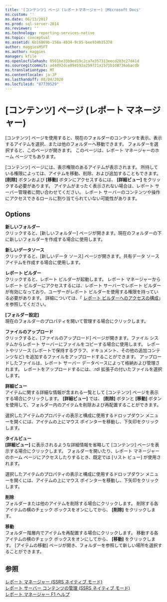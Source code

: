```yaml
---
title: '[コンテンツ] ページ (レポートマネージャー) |Microsoft Docs'
ms.custom: ''
ms.date: 06/13/2017
ms.prod: sql-server-2014
ms.reviewer: ''
ms.technology: reporting-services-native
ms.topic: conceptual
ms.assetid: 6b16869b-158a-4934-9c85-bee934b35378
author: maggiesMSFT
ms.author: maggies
manager: kfile
ms.openlocfilehash: 0501be33b9ed19c2ca7e357313eecd283c27d41d
ms.sourcegitcommit: ad4d92dce894592a259721a1571b1d8736abacdb
ms.translationtype: MT
ms.contentlocale: ja-JP
ms.lasthandoff: 08/04/2020
ms.locfileid: "87739529"
---
```

# <a name="contents-page-report-manager"></a>[コンテンツ] ページ (レポート マネージャー)
  [コンテンツ] ページを使用すると、現在のフォルダーのコンテンツを表示、表示するアイテムを選択、または他のフォルダーへ移動できます。 フォルダーを選択すると、このページが開きます。 このページは、レポート マネージャーのホーム ページでもあります。  
  
 [コンテンツ] ページには、表示権限のあるアイテムが表示されます。 所持している権限によっては、アイテムを移動、削除、および追加することもできます。 **[削除]** ボタンおよび **[移動]** ボタンにアクセスするには、 **[詳細ビュー]** をクリックする必要があります。 アイテムがまったく表示されない場合は、レポート サーバー管理者に問い合わせてください。 レポート サーバーのコンテンツや操作にアクセスできるロールに割り当てられていない可能性があります。  
  
## <a name="options"></a>Options  
 **新しいフォルダー**  
 クリックすると、[新しいフォルダー] ページが開きます。現在のフォルダーの下に新しいフォルダーを作成する場合に使用します。  
  
 **新しいデータソース**  
 クリックすると、[新しいデータ ソース] ページが開きます。共有データ ソース アイテムを作成する場合に使用します。  
  
 **レポート ビルダー**  
 クリックすると、レポート ビルダーが起動します。 レポート マネージャーからレポート ビルダーにアクセスするには、レポート サーバーでレポート ビルダーが有効になっており、ユーザーがレポート ビルダーを使用する権限を持っている必要があります。 詳細については、「 [レポート ビルダーへのアクセスの構成](report-server/configure-report-builder-access.md)」を参照してください。  
  
 **[フォルダー設定]**  
 現在のフォルダーのプロパティを開いて管理する場合にクリックします。  
  
 **ファイルのアップロード**  
 クリックすると、[ファイルのアップロード] ページが開きます。ファイル システムからレポート サーバーにファイルをコピーする場合に使用します。 レポートやリソース (レポートで保持するグラフ、ドキュメント、その他の追加コンテンツなど) を追加するファイルをアップロードすることができます。 アップロードしたファイルは、レポート サーバー データベースによって格納および管理されます。 レポートをアップロードするには、.rdl 拡張子の付いたファイルを選択します。  
  
 **詳細ビュー**  
 アイテムに関する詳細な情報が含まれる一覧として [コンテンツ] ページを表示する場合にクリックします。 **[詳細ビュー]** では、 **[削除]** ボタンと **[移動]** ボタンを使用して、フォルダー内のアイテムを削除および再配置することができます。  
  
 選択したアイテムのプロパティの表示と構成に使用するドロップダウン メニューを開くには、アイテムの上にマウス ポインターを移動し、下矢印をクリックします。  
  
 **タイルビュー**  
 **[詳細ビュー]** に表示されるような詳細情報を省略して [コンテンツ] ページを表示する場合にクリックします。 フォルダーを開いたり、レポート マネージャーのホーム ページにアクセスしたりするとき、既定では [リスト ビュー] が使用されます。  
  
 選択したアイテムのプロパティの表示と構成に使用するドロップダウン メニューを開くには、アイテムの上にマウス ポインターを移動し、下矢印をクリックします。  
  
 **削除**  
 フォルダーまたは他のアイテムを削除する場合にクリックします。 削除する各アイテムの横のチェック ボックスをオンにしてから、 **[削除]** をクリックします。  
  
 **移動**  
 フォルダー階層内でアイテムを再配置する場合にクリックします。 移動する各アイテムの横のチェック ボックスをオンにしてから、 **[移動]** をクリックします。 [アイテムの移動] ページが開き、フォルダーを参照して新しい場所を選択することができます。  
  
## <a name="see-also"></a>参照  
 [レポート マネージャー &#40;SSRS ネイティブ モード&#41;](../../2014/reporting-services/report-manager-ssrs-native-mode.md)   
 [レポート サーバー コンテンツの管理 &#40;SSRS ネイティブ モード&#41;](report-server/report-server-content-management-ssrs-native-mode.md)   
 [レポート マネージャー F1 ヘルプ](../../2014/reporting-services/report-manager-f1-help.md)  
  
  
